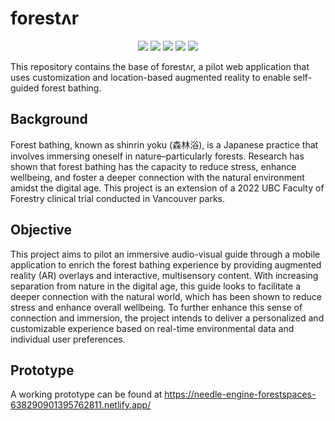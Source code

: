 # forestʌr

<p align="center">
  <img src="https://img.shields.io/badge/Next.js-000000?style=for-the-badge&logo=nextdotjs&logoColor=white" />
  <img src="https://img.shields.io/badge/Node.js-339933?style=for-the-badge&logo=nodedotjs&logoColor=white" />
  <img src="https://img.shields.io/badge/TypeScript-3178C6?style=for-the-badge&logo=typescript&logoColor=white" />
  <img src="https://img.shields.io/badge/Tailwind_CSS-38B2AC?style=for-the-badge&logo=tailwindcss&logoColor=white" />
  <img src="https://img.shields.io/badge/Mapbox-000000?style=for-the-badge&logo=mapbox&logoColor=white" />
</p>

This repository contains the base of forestʌr, a pilot web application that uses customization and location-based augmented reality to enable self-guided forest bathing.

## Background
Forest bathing, known as shinrin yoku (森林浴), is a Japanese practice that involves immersing oneself in nature–particularly forests. Research has shown that forest bathing has the capacity to reduce stress, enhance wellbeing, and foster a deeper connection with the natural environment amidst the digital age. This project is an extension of a 2022 UBC Faculty of Forestry clinical trial conducted in Vancouver parks.

## Objective
This project aims to pilot an immersive audio-visual guide through a mobile application to enrich the forest bathing experience by providing augmented reality (AR) overlays and interactive, multisensory content. With increasing separation from nature in the digital age, this guide looks to facilitate a deeper connection with the natural world, which has been shown to reduce stress and enhance overall wellbeing. To further enhance this sense of connection and immersion, the project intends to deliver a personalized and customizable experience based on real-time environmental data and individual user preferences.

## Prototype
A working prototype can be found at https://needle-engine-forestspaces-638290901395762811.netlify.app/

